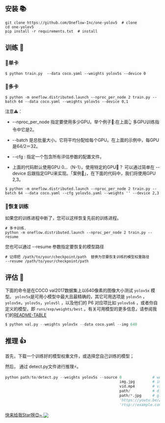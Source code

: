 ## 安装 📚

```shell
git clone https://github.com/Oneflow-Inc/one-yolov5  # clone
cd one-yolov5
pip install -r requirements.txt  # install
```
## 训练 🚀

### 📌单卡
```shell
$ python train.py  --data coco.yaml --weights yolov5s --device 0
```
### 📌多卡 

```
$ python -m oneflow.distributed.launch --nproc_per_node 2 train.py --batch 64 --data coco.yaml --weights yolov5s --device 0,1
```
注意⚠️：

- --nproc_per_node  指定要使用多少GPU。举个例子🌰:在上面👆 多GPU训练指令中它是2。

- --batch 是总批量大小。它将平均分配给每个GPU。在上面的示例中，每GPU是64/2＝32。
- --cfg : 指定一个包含所有评估参数的配置文件。

- 上面的代码默认使用GPU 0…（N-1）。使用特定的GPU🤔️？
可以通过简单在 --device 后跟指定GPU来实现。「案例🌰」，在下面的代码中，我们将使用GPU 2,3。

```
$ python -m oneflow.distributed.launch --nproc_per_node 2 train.py --batch 64 --data coco.yaml --cfg yolov5s.yaml --weights '' --device 2,3
```

### 📌恢复训练
如果您的训练进程中断了，您可以这样恢复先前的训练进程。
```shell
# 多卡训练.
python -m oneflow.distributed.launch --nproc_per_node 2 train.py --resume
```
您也可以通过 --resume 参数指定要恢复的模型路径

```shell
# 记得把 /path/to/your/checkpoint/path  替换为您要恢复训练的模型权重路径
--resume /path/to/your/checkpoint/path
```

## 评估 👣

下面的命令是在COCO val2017数据集上以640像素的图像大小测试 `yolov5x` 模型。 `yolov5x`是可用小模型中最大且最精确的，其它可用选项是 `yolov5n` ，`yolov5m`，`yolov5s`，`yolov5l` ，以及他们的 P6 对应项比如 `yolov5s6` ，或者你自定义的模型，即 `runs/exp/weights/best` 。有关可用模型的更多信息，请参阅我们的[README-TABLE](https://github.com/Oneflow-Inc/one-yolov5#%E9%A2%84%E8%AE%AD%E7%BB%83%E6%A3%80%E6%9F%A5%E7%82%B9)
```python
$ python val.py --weights yolov5x --data coco.yaml --img 640 
```

## 推理 👍
首先，下载一个训练好的模型权重文件，或选择您自己训练的模型；

然后，
通过 detect.py文件进行推理⚡。

```python
python path/to/detect.py --weights yolov5s --source 0              # webcam
                                                    img.jpg        # image
                                                    vid.mp4        # video
                                                    path/          # directory
                                                    path/*.jpg     # glob
                                                    'https://youtu.be/Zgi9g1ksQHc'  # YouTube
                                                    'rtsp://example.com/media.mp4'  # RTSP, RTMP, HTTP stream
```


<a href="https://github.com/Oneflow-Inc/one-yolov5" target="blank" >
快来给我Star呀😊~
  
<img src="https://oneflow-static.oss-cn-beijing.aliyuncs.com/one-yolo/document/concluding_remarks.gif" align="center">
  
</a>
